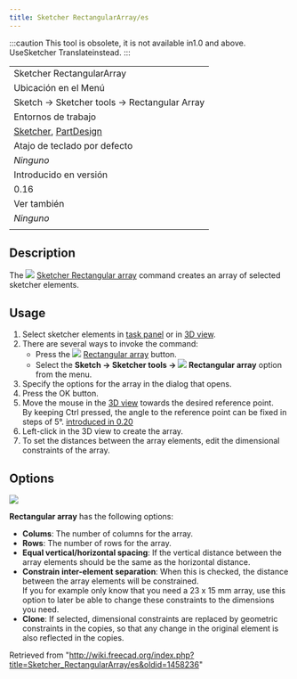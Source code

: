 ```yaml
---
title: Sketcher RectangularArray/es
---
```

:::caution
This tool is obsolete, it is not available in1.0 and above. UseSketcher Translateinstead.
:::

|  |
| --- |
| Sketcher RectangularArray |
| Ubicación en el Menú |
| Sketch → Sketcher tools → Rectangular Array |
| Entornos de trabajo |
| [Sketcher](/Sketcher_Workbench/es "Sketcher Workbench/es"), [PartDesign](/PartDesign_Workbench/es "PartDesign Workbench/es") |
| Atajo de teclado por defecto |
| *Ninguno* |
| Introducido en versión |
| 0.16 |
| Ver también |
| *Ninguno* |
|  |

## Description

The ![](/images/Sketcher_RectangularArray.svg) [Sketcher Rectangular array](/Sketcher_RectangularArray "Sketcher RectangularArray") command creates an array of selected sketcher elements.

## Usage

1. Select sketcher elements in [task panel](/Task_panel "Task panel") or in [3D view](/3D_view "3D view").
2. There are several ways to invoke the command:
   * Press the ![](/images/Sketcher_RectangularArray.svg) [Rectangular array](/Sketcher_RectangularArray "Sketcher RectangularArray") button.
   * Select the **Sketch → Sketcher tools → ![](/images/Sketcher_RectangularArray.svg) Rectangular array** option from the menu.
3. Specify the options for the array in the dialog that opens.
4. Press the OK button.
5. Move the mouse in the [3D view](/3D_view "3D view") towards the desired reference point.  
   By keeping Ctrl pressed, the angle to the reference point can be fixed in steps of 5°. [introduced in 0.20](/Release_notes_0.20 "Release notes 0.20")
6. Left-click in the 3D view to create the array.
7. To set the distances between the array elements, edit the dimensional constraints of the array.

## Options

![](/images/Sketcher_RectangularArray_Options.jpg)

**Rectangular array** has the following options:

* **Colums**: The number of columns for the array.
* **Rows**: The number of rows for the array.
* **Equal vertical/horizontal spacing**: If the vertical distance between the array elements should be the same as the horizontal distance.
* **Constrain inter-element separation**: When this is checked, the distance between the array elements will be constrained.  
  If you for example only know that you need a 23 x 15 mm array, use this option to later be able to change these constraints to the dimensions you need.
* **Clone**: If selected, dimensional constraints are replaced by geometric constraints in the copies, so that any change in the original element is also reflected in the copies.

Retrieved from "<http://wiki.freecad.org/index.php?title=Sketcher_RectangularArray/es&oldid=1458236>"
